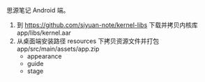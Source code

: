 思源笔记 Android 端。

1. 到 https://github.com/siyuan-note/kernel-libs 下载并拷贝内核库 app/libs/kernel.aar
2. 从桌面端安装路径 resources 下拷贝资源文件并打包 app/src/main/assets/app.zip
   * appearance
   * guide
   * stage
